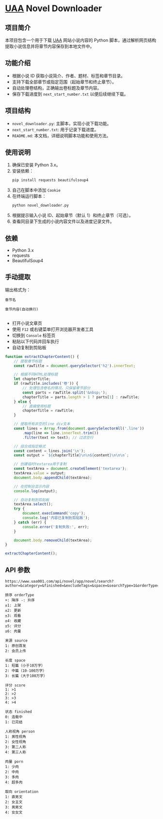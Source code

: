 # [UAA](https://uaadizhi.com/) Novel Downloader

## 项目简介
本项目包含一个用于下载 [UAA](https://uaadizhi.com/) 网站小说内容的 Python 脚本，通过解析网页结构提取小说信息并将章节内容保存到本地文件中。

## 功能介绍
- 根据小说 ID 获取小说简介、作者、题材、标签和章节目录。
- 支持下载全部章节或指定范围（起始章节和终止章节）。
- 自动处理卷结构，正确输出卷标题及章节内容。
- 保存下载进度到 `next_start_number.txt` 以便后续继续下载。

## 项目结构
- `novel_downloader.py`: 主脚本，实现小说下载功能。
- `next_start_number.txt`: 用于记录下载进度。
- `README.md`: 本文档，详细说明脚本功能和使用方法。

## 使用说明
1.  确保已安装 Python 3.x。
2.  安装依赖：
    ```bash
    pip install requests beautifulsoup4
    ```
3.  自己在脚本中添加 `Cookie`
4.  在终端运行脚本：
    ```bash
    python novel_downloader.py
    ```
5.  根据提示输入小说 ID、起始章节（默认 1）和终止章节（可选）。
6.  查看同目录下生成的小说内容文件以及进度记录文件。

## 依赖
- Python 3.x
- requests
- BeautifulSoup4

## 手动提取
输出格式为：
```
章节名

章节内容(自动换行)


```
- 打开小说文章页
- 使用 `F12` 或右键菜单打开浏览器开发者工具
- 切换到 `Console` 标签页
- 粘贴以下代码并回车执行
- 自动复制到剪贴板

```js
function extractChapterContent() {
    // 提取章节标题
    const rawTitle = document.querySelector('h2').innerText;

    // 根据不同HTML处理标题
    let chapterTitle;
    if (rawTitle.includes('卷')) {
        // 处理包含卷名的情况，只保留章节部分
        const parts = rawTitle.split('&nbsp;');
        chapterTitle = parts.length > 1 ? parts[1] : rawTitle;
    } else {
        // 直接使用标题
        chapterTitle = rawTitle;
    }

    // 提取所有非空的line div文本
    const lines = Array.from(document.querySelectorAll('.line'))
        .map(line => line.innerText.trim())
        .filter(text => text); // 过滤空行

    // 组合成指定格式
    const content = lines.join('\n');
    const output = `${chapterTitle}\n\n${content}\n\n\n`;

    // 创建临时textarea用于复制
    const textArea = document.createElement('textarea');
    textArea.value = output;
    document.body.appendChild(textArea);

    // 在控制台显示内容
    console.log(output);

    // 自动复制到剪贴板
    textArea.select();
    try {
        document.execCommand('copy');
        console.log('内容已复制到剪贴板');
    } catch (err) {
        console.error('复制失败:', err);
    }

    document.body.removeChild(textArea);
}

extractChapterContent();

```

## API 参数
```
https://www.uaa001.com/api/novel/app/novel/search?author=&category=&finished=&excludeTags=&space=&searchType=1&orderType=2&page=1&size=48
```

```
排序 orderType
+: 降序 -: 升序
±1: 上架
±2: 更新
±3: 观看
±4: 收藏
±5: 评分
±6: 肉量

来源 source
1: 原创首发
2: 会员上传

长度 space
1: 短篇（小于10万字）
2: 中篇（10-100万字）
3: 长篇（大于100万字）

评分 score
1: >1
2: >2
3: >3
4: >4

状态 finished
0: 连载中
1: 已完结

人称视角 person
1: 男性视角
2: 女性视角
3: 第二人称
4: 第三人称

肉量 porn
1: 少肉
2: 中肉
3: 多肉
4: 超多肉

取向 orientation
1: 直男文
2: 女主文
3: 男男文
4: 女女文

```
